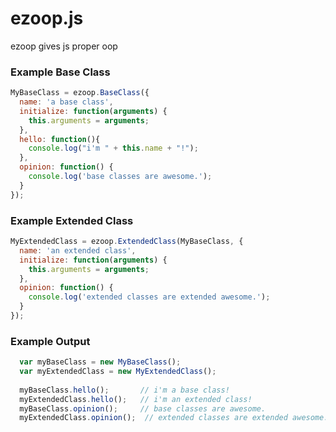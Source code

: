 ezoop.js
=====

ezoop gives js proper oop

### Example Base Class
```javascript
MyBaseClass = ezoop.BaseClass({
  name: 'a base class',
  initialize: function(arguments) {
    this.arguments = arguments;
  },
  hello: function(){
    console.log("i'm " + this.name + "!");
  },
  opinion: function() {
    console.log('base classes are awesome.');
  }
});
```

### Example Extended Class
```javascript
MyExtendedClass = ezoop.ExtendedClass(MyBaseClass, {
  name: 'an extended class',
  initialize: function(arguments) {
    this.arguments = arguments;
  },
  opinion: function() {
    console.log('extended classes are extended awesome.');
  }
});
```

### Example Output
```javascript
  var myBaseClass = new MyBaseClass();
  var myExtendedClass = new MyExtendedClass();
  
  myBaseClass.hello();       // i'm a base class!
  myExtendedClass.hello();   // i'm an extended class!
  myBaseClass.opinion();     // base classes are awesome.
  myExtendedClass.opinion();  // extended classes are extended awesome.
```
